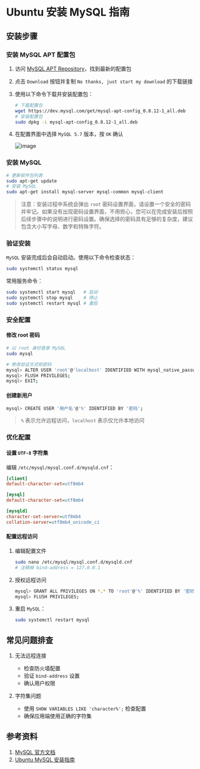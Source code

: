 # Ubuntu 安装 MySQL 指南

## 安装步骤

### 安装 MySQL APT 配置包

1. 访问 [MySQL APT Repository](https://dev.mysql.com/downloads/repo/apt/)，找到最新的配置包
2. 点击 `Download` 按钮并复制 `No thanks, just start my download` 的下载链接
3. 使用以下命令下载并安装配置包：

   ```bash
   # 下载配置包
   wget https://dev.mysql.com/get/mysql-apt-config_0.8.12-1_all.deb
   # 安装配置包
   sudo dpkg -i mysql-apt-config_0.8.12-1_all.deb
   ```

4. 在配置界面中选择 `MySQL 5.7` 版本，按 `OK` 确认

   ![image](https://file.onnttf.site/2019/04/03/1.jpg)

### 安装 MySQL

```bash
# 更新软件包列表
sudo apt-get update
# 安装 MySQL
sudo apt-get install mysql-server mysql-common mysql-client
```

> 注意：安装过程中系统会弹出 `root` 密码设置界面，请设置一个安全的密码并牢记。如果没有出现密码设置界面，不用担心，您可以在完成安装后按照后续步骤中的说明进行密码设置。确保选择的密码具有足够的复杂度，建议包含大小写字母、数字和特殊字符。

### 验证安装

`MySQL` 安装完成后会自动启动。使用以下命令检查状态：

```bash
sudo systemctl status mysql
```

常用服务命令：

```bash
sudo systemctl start mysql   # 启动
sudo systemctl stop mysql    # 停止
sudo systemctl restart mysql # 重启
```

### 安全配置

#### 修改 root 密码

```bash
# 以 root 身份登录 MySQL
sudo mysql

# 修改验证方式和密码
mysql> ALTER USER 'root'@'localhost' IDENTIFIED WITH mysql_native_password BY '您的新密码';
mysql> FLUSH PRIVILEGES;
mysql> EXIT;
```

#### 创建新用户

```bash
mysql> CREATE USER '用户名'@'%' IDENTIFIED BY '密码';
```

> `%` 表示允许远程访问，`localhost` 表示仅允许本地访问

### 优化配置

#### 设置 `UTF-8` 字符集

编辑 `/etc/mysql/mysql.conf.d/mysqld.cnf`：

```ini
[client]
default-character-set=utf8mb4

[mysql]
default-character-set=utf8mb4

[mysqld]
character-set-server=utf8mb4
collation-server=utf8mb4_unicode_ci
```

#### 配置远程访问

1. 编辑配置文件

   ```bash
   sudo nano /etc/mysql/mysql.conf.d/mysqld.cnf
   # 注释掉 bind-address = 127.0.0.1
   ```

2. 授权远程访问

   ```bash
   mysql> GRANT ALL PRIVILEGES ON *.* TO 'root'@'%' IDENTIFIED BY '密码' WITH GRANT OPTION;
   mysql> FLUSH PRIVILEGES;
   ```

3. 重启 `MySQL`：

   ```bash
   sudo systemctl restart mysql
   ```

## 常见问题排查

1. 无法远程连接

   - 检查防火墙配置
   - 验证 `bind-address` 设置
   - 确认用户权限

2. 字符集问题

   - 使用 `SHOW VARIABLES LIKE 'character%';` 检查配置
   - 确保应用端使用正确的字符集

## 参考资料

1. [MySQL 官方文档](https://dev.mysql.com/doc/)
2. [Ubuntu MySQL 安装指南](https://ubuntu.com/server/docs/databases-mysql)
